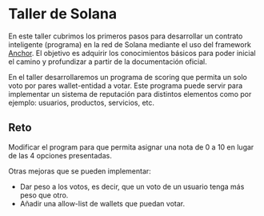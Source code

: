 # Taller de Solana
En este taller cubrimos los primeros pasos para desarrollar un contrato inteligente (programa) en la red de Solana mediante el uso del framework [Anchor](https://www.anchor-lang.com).
El objetivo es adquirir los conocimientos básicos para poder inicial el camino y profundizar a partir de la documentación oficial.

En el taller desarrollaremos un programa de scoring que permita un solo voto por pares wallet-entidad a votar. Este programa
puede servir para implementar un sistema de reputación para distintos elementos como por ejemplo: usuarios, productos, servicios, etc.

## Reto
Modificar el program para que permita asignar una nota de 0 a 10 en lugar de las 4 opciones presentadas.

Otras mejoras que se pueden implementar:
- Dar peso a los votos, es decir, que un voto de un usuario tenga más peso que otro.
- Añadir una allow-list de wallets que puedan votar.